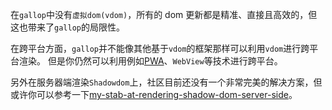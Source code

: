 在`gallop`中没有`虚拟dom(vdom)`，所有的 dom 更新都是精准、直接且高效的，但这也带来了`gallop`的局限性。

在跨平台方面，`gallop`并不能像其他基于`vdom`的框架那样可以利用`vdom`进行跨平台渲染。
但是你仍然可以利用例如[PWA](https://developer.mozilla.org/en-US/docs/Web/Progressive_web_apps)、`WebView`等技术进行跨平台。

另外在服务器端渲染`Shadowdom`上，社区目前还没有一个非常完美的解决方案，但或许你可以参考一下[my-stab-at-rendering-shadow-dom-server-side](https://www.petergoes.nl/blog/my-stab-at-rendering-shadow-dom-server-side/)。
